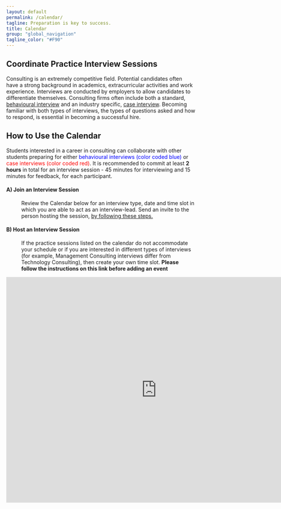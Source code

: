 ```yaml
---
layout: default
permalink: /calendar/
tagline: Preparation is key to success.
title: Calendar
group: "global_navigation"
tagline_color: "#F90"
---
```


## Coordinate Practice Interview Sessions

Consulting is an extremely competitive field. Potential candidates often have a strong background in academics, extracurricular activities and work experience. Interviews are conducted by employers to allow candidates to differentiate themselves. Consulting firms often include both a standard, <a href="https://alis.alberta.ca/ep/eps/tips/tips.html?EK=161" target="_blank">behavioural interview</a> and an industry specific, <a href="http://www.insideconsulting.com/Case%20Interviews.htm" target="_blank">case interview</a>. Becoming familiar with both types of interviews, the types of questions asked and how to respond, is essential in becoming a successful hire. 

## How to Use the Calendar

Students interested in a career in consulting can collaborate with other students preparing for either <font color="blue">behavioural interviews (color coded blue)</font> or <font color="red">case interviews (color coded red)</font>. It is recommended to commit at least <b>2 hours</b> in total for an interview session - 45 minutes for interviewing and 15 minutes for feedback, for each participant.

#### A) Join an Interview Session
<dl><dd><p>
Review the Calendar below for an interview type, date and time slot in which you are able to act as an interview-lead. Send an invite to the person hosting the session, <a href="https://cloud.githubusercontent.com/assets/12804714/9259685/3517af84-41c0-11e5-834f-c281d1be4315.gif " target="_blank">by following these steps.</a></p></dd></dl>

#### B) Host an Interview Session
<dl><dd><p>
If the practice sessions listed on the calendar do not accommodate your schedule or if you are interested in different types of interviews (for example, Management Consulting interviews differ from Technology Consulting), then create your own time slot. <b>Please follow the instructions on this link before adding an event</b>
</p></dd></dl>



<iframe src=" http://teamup.com/ks6e89c42c5180e726?date=today&view=a&sidepanel=c" width="800" height="600" frameborder="0"></iframe>
